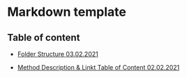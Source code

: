 # Markdown template

## Table of content

- [Folder Structure 03.02.2021](./docs/older_structure_code_20210203_v1-0_SK.md)

- [Method Description & Linkt Table of Content 02.02.2021](./docs/Method_description_link_table_content_202102021_v1-0_SK.md)
